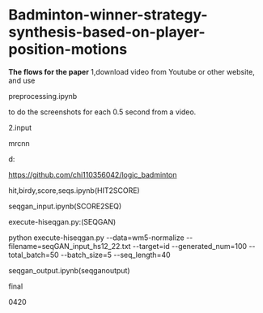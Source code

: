 # Badminton-winner-strategy-synthesis-based-on-player-position-motions
**The flows for the paper**
1,download video from Youtube or other website, and use

preprocessing.ipynb

to do the screenshots for each 0.5 second from a video.

2.input 

mrcnn

d:

https://github.com/chi110356042/logic_badminton

hit,birdy,score,seqs.ipynb(HIT2SCORE)

seqgan_input.ipynb(SCORE2SEQ)

execute-hiseqgan.py:(SEQGAN)

python execute-hiseqgan.py --data=wm5-normalize --filename=seqGAN_input_hs12_22.txt --target=id --generated_num=100 --total_batch=50 --batch_size=5 --seq_length=40

seqgan_output.ipynb(seqganoutput)

final

0420
